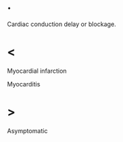 # .

Cardiac conduction delay or blockage.

# <

Myocardial infarction

Myocarditis

# >

Asymptomatic
